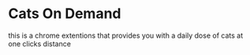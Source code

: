 # Cats On Demand
this is a chrome extentions that provides you with a daily dose of cats at one clicks distance